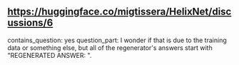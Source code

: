 ## https://huggingface.co/migtissera/HelixNet/discussions/6

contains_question: yes
question_part: I wonder if that is due to the training data or something else, but all of the regenerator's answers start with "REGENERATED ANSWER: ".